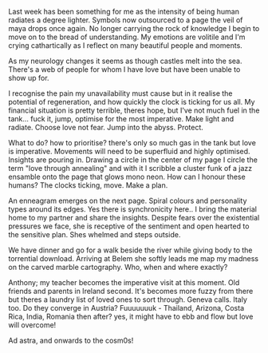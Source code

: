Last week has been something for me as the intensity of being human radiates a degree lighter. Symbols now outsourced to a page the veil of maya drops once again. No longer carrying the rock of knowledge I begin to move on to the bread of understanding. My emotions are volitile and I'm crying cathartically as I reflect on many beautiful people and moments. 

As my neurology changes it seems as though castles melt into the sea. There's a web of people for whom I have love but have been unable to show up for. 

I recognise the pain my unavailability must cause but in it realise the potential of regeneration, and how quickly the clock is ticking for us all. My financial situation is pretty terrible, theres hope, but I've not much fuel in the tank... fuck it, jump, optimise for the most imperative. Make light and radiate. Choose love not fear. Jump into the abyss. Protect. 

What to do? how to prioritise? there's only so much gas in the tank but love is imperative. Movements will need to be superfluid and highly optimised. Insights are pouring in. Drawing a circle in the center of my page I circle the term "love through annealing" and with it I scribble a cluster funk of a jazz ensamble onto the page that glows mono neon. How can I honour these humans? The clocks ticking, move. Make a plan. 

An enneagram emerges on the next page. Spiral colours and personality types around its edges. Yes there is synchronicity here.. I bring the material home to my partner and share the insights. Despite fears over the existential pressures we face, she is receptive of the sentiment and open hearted to the sensitive plan. Shes whelmed and steps outside. 

We have dinner and go for a walk beside the river while giving body to the torrential download. Arriving at Belem she softly leads me map my madness on the carved marble cartography. Who, when and where exactly? 

Anthony; my teacher becomes the imperative visit at this moment. Old friends and parents in Ireland second. It's becomes more fuzzy from there but theres a laundry list of loved ones to sort through. Geneva calls. Italy too. Do they converge in Austria? Fuuuuuuuk - Thailand, Arizona, Costa Rica, India, Romania then after? yes, it might have to ebb and flow but love will overcome! 

Ad astra, and onwards to the cosm0s!







